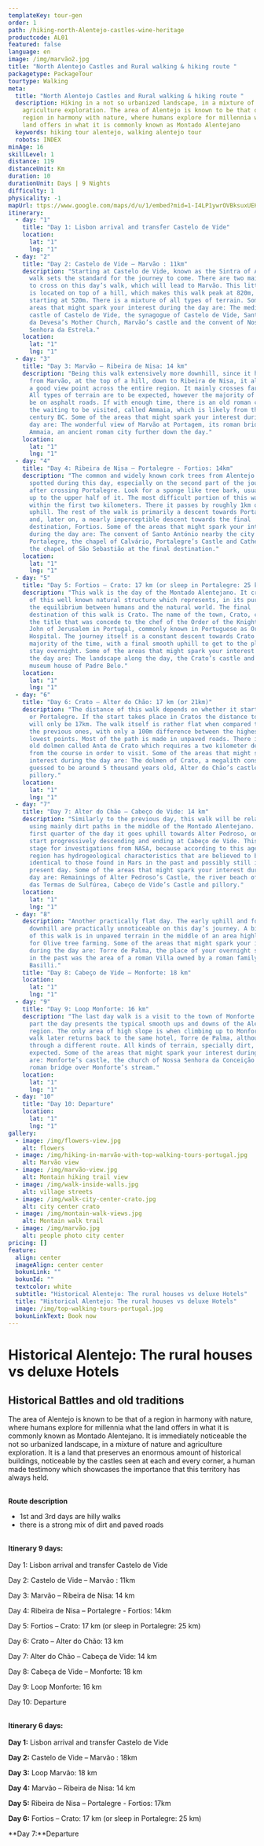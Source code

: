 ```yaml
---
templateKey: tour-gen
order: 1
path: /hiking-north-Alentejo-castles-wine-heritage
productcode: AL01
featured: false
language: en
image: /img/marvão2.jpg
title: "North Alentejo Castles and Rural walking & hiking route "
packagetype: PackageTour
tourtype: Walking
meta:
  title: "North Alentejo Castles and Rural walking & hiking route "
  description: Hiking in a not so urbanized landscape, in a mixture of nature and
    agriculture exploration. The area of Alentejo is known to be that of a
    region in harmony with nature, where humans explore for millennia what the
    land offers in what it is commonly known as Montado Alentejano
  keywords: hiking tour alentejo, walking alentejo tour
  robots: INDEX
minAge: 16
skillLevel: 1
distance: 119
distanceUnit: Km
duration: 10
durationUnit: Days | 9 Nights
difficulty: 1
physicality: -1
mapUrl: ttps://www.google.com/maps/d/u/1/embed?mid=1-I4LP1ywrOVBksuxUEKPamnUahXHfUwC
itinerary:
  - day: "1"
    title: "Day 1: Lisbon arrival and transfer Castelo de Vide"
    location:
      lat: "1"
      lng: "1"
  - day: "2"
    title: "Day 2: Castelo de Vide – Marvão : 11km"
    description: "Starting at Castelo de Vide, known as the Sintra of Alentejo, this
      walk sets the standard for the journey to come. There are two main hills
      to cross on this day’s walk, which will lead to Marvão. This little town
      is located on top of a hill, which makes this walk peak at 820m, while
      starting at 520m. There is a mixture of all types of terrain. Some of the
      areas that might spark your interest during the day are: The medieval
      castle of Castelo de Vide, the synagogue of Castelo de Vide, Santa Maria
      da Devesa’s Mother Church, Marvão’s castle and the convent of Nossa
      Senhora da Estrela."
    location:
      lat: "1"
      lng: "1"
  - day: "3"
    title: "Day 3: Marvão – Ribeira de Nisa: 14 km"
    description: "Being this walk extensively more downhill, since it has to get
      from Marvão, at the top of a hill, down to Ribeira de Nisa, it allows for
      a good view point across the entire region. It mainly crosses farmed land.
      All types of terrain are to be expected, however the majority of it will
      be on asphalt roads. If with enough time, there is an old roman city on
      the waiting to be visited, called Ammaia, which is likely from the 1st
      century BC. Some of the areas that might spark your interest during the
      day are: The wonderful view of Marvão at Portagem, its roman bridge and
      Ammaia, an ancient roman city further down the day."
    location:
      lat: "1"
      lng: "1"
  - day: "4"
    title: "Day 4: Ribeira de Nisa – Portalegre - Fortios: 14km"
    description: "The common and widely known cork trees from Alentejo are easily
      spotted during this day, especially on the second part of the journey
      after crossing Portalegre. Look for a sponge like tree bark, usually cut
      up to the upper half of it. The most difficult portion of this walk is
      within the first two kilometers. There it passes by roughly 1km of a steep
      uphill. The rest of the walk is primarily a descent towards Portalegre
      and, later on, a nearly imperceptible descent towards the final
      destination, Fortios. Some of the areas that might spark your interest
      during the day are: The convent of Santo António nearby the city of
      Portalegre, the chapel of Calvário, Portalegre’s Castle and Cathedral and
      the chapel of São Sebastião at the final destination."
    location:
      lat: "1"
      lng: "1"
  - day: "5"
    title: "Day 5: Fortios – Crato: 17 km (or sleep in Portalegre: 25 km)"
    description: "This walk is the day of the Montado Alentejano. It crosses areas
      of this well known natural structure which represents, in its purest form,
      the equilibrium between humans and the natural world. The final
      destination of this walk is Crato. The name of the town, Crato, comes from
      the title that was concede to the chef of the Order of the Knights of St.
      John of Jerusalem in Portugal, commonly known in Portuguese as Ordem do
      Hospital. The journey itself is a constant descent towards Crato for the
      majority of the time, with a final smooth uphill to get to the place to
      stay overnight. Some of the areas that might spark your interest during
      the day are: The landscape along the day, the Crato’s castle and the
      museum house of Padre Belo."
    location:
      lat: "1"
      lng: "1"
  - day: "6"
    title: "Day 6: Crato – Alter do Chão: 17 km (or 21km)"
    description: "The distance of this walk depends on whether it starts in Cratos
      or Portalegre. If the start takes place in Cratos the distance to travel
      will only be 17km. The walk itself is rather flat when compared to some of
      the previous ones, with only a 100m difference between the highest and
      lowest points. Most of the path is made in unpaved roads. There is a small
      old dolmen called Anta de Crato which requires a two kilometer deviation
      from the course in order to visit. Some of the areas that might spark your
      interest during the day are: The dolmen of Crato, a megalith construction
      guessed to be around 5 thousand years old, Alter do Chão’s castle and
      pillory."
    location:
      lat: "1"
      lng: "1"
  - day: "7"
    title: "Day 7: Alter do Chão – Cabeço de Vide: 14 km"
    description: "Similarly to the previous day, this walk will be relatively flat,
      using mainly dirt paths in the middle of the Montado Alentejano. For the
      first quarter of the day it goes uphill towards Alter Pedroso, only to
      start progressively descending and ending at Cabeço de Vide. This town was
      stage for investigations from NASA, because according to this agency, this
      region has hydrogeological characteristics that are believed to be
      identical to those found in Mars in the past and possibly still in the
      present day. Some of the areas that might spark your interest during the
      day are: Remainings of Alter Pedroso’s Castle, the river beach of Jardim
      das Termas de Sulfúrea, Cabeço de Vide’s Castle and pillory."
    location:
      lat: "1"
      lng: "1"
  - day: "8"
    description: "Another practically flat day. The early uphill and following
      downhill are practically unnoticeable on this day’s journey. A big portion
      of this walk is in unpaved terrain in the middle of an area highly know
      for Olive tree farming. Some of the areas that might spark your interest
      during the day are: Torre de Palma, the place of your overnight stay which
      in the past was the area of a roman Villa owned by a roman family called
      Basilli."
    title: "Day 8: Cabeço de Vide – Monforte: 18 km"
    location:
      lat: "1"
      lng: "1"
  - day: "9"
    title: "Day 9: Loop Monforte: 16 km"
    description: "The last day walk is a visit to the town of Monforte. For the most
      part the day presents the typical smooth ups and downs of the Alentejo
      region. The only area of high slope is when climbing up to Monforte. The
      walk later returns back to the same hotel, Torre de Palma, although
      through a different route. All kinds of terrain, specially dirt, are to be
      expected. Some of the areas that might spark your interest during the day
      are: Monforte’s castle, the church of Nossa Senhora da Conceição and a
      roman bridge over Monforte’s stream."
    location:
      lat: "1"
      lng: "1"
  - day: "10"
    title: "Day 10: Departure"
    location:
      lat: "1"
      lng: "1"
gallery:
  - image: /img/flowers-view.jpg
    alt: flowers
  - image: /img/hiking-in-marvão-with-top-walking-tours-portugal.jpg
    alt: Marvão view
  - image: /img/marvão-view.jpg
    alt: Montain hiking trail view
  - image: /img/walk-inside-walls.jpg
    alt: village streets
  - image: /img/walk-city-center-crato.jpg
    alt: city center crato
  - image: /img/montain-walk-views.jpg
    alt: Montain walk trail
  - image: /img/marvão.jpg
    alt: people photo city center
pricing: []
feature:
  align: center
  imageAlign: center center
  bokunLink: ""
  bokunId: ""
  textcolor: white
  subtitle: "Historical Alentejo: The rural houses vs deluxe Hotels"
  title: "Historical Alentejo: The rural houses vs deluxe Hotels"
  image: /img/top-walking-tours-portugal.jpg
  bokunLinkText: Book now
---
```

# **Historical Alentejo: The rural houses vs deluxe Hotels** 

## Historical Battles and old traditions

The area of Alentejo is known to be that of a region in harmony with nature, where humans explore for millennia what the land offers in what it is commonly known as Montado Alentejano. It is immediately noticeable the not so urbanized landscape, in a mixture of nature and agriculture exploration. It is a land that preserves an enormous amount of historical buildings, noticeable by the castles seen at each and every corner, a human made testimony which showcases the importance that this territory has always held.


\
**Route description**

* 1st and 3rd days are hilly walks
* there is a strong mix of dirt and paved roads


\
**Itinerary 9 days:**
\
\
Day 1: Lisbon arrival and transfer Castelo de Vide

Day 2: Castelo de Vide – Marvão : 11km

Day 3: Marvão – Ribeira de Nisa: 14 km

Day 4: Ribeira de Nisa – Portalegre - Fortios: 14km

Day 5: Fortios – Crato: 17 km (or sleep in Portalegre: 25 km)

Day 6: Crato – Alter do Chão: 13 km

Day 7: Alter do Chão – Cabeça de Vide: 14 km

Day 8: Cabeça de Vide – Monforte: 18 km

Day 9: Loop Monforte: 16 km

Day 10: Departure


\
**Itinerary 6 days:**
\
\
**Day 1:** Lisbon arrival and transfer Castelo de Vide

**Day 2:** Castelo de Vide – Marvão : 18km

**Day 3:** Loop Marvão: 18 km

**Day 4:** Marvão – Ribeira de Nisa: 14 km

**Day 5:** Ribeira de Nisa – Portalegre - Fortios: 17km

**Day 6:** Fortios – Crato: 17 km (or sleep in Portalegre: 25 km)

**Day 7:**Departure